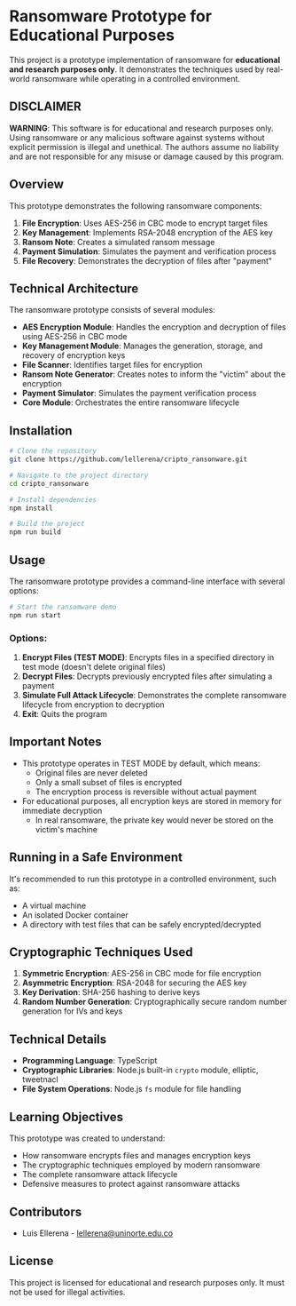 # Ransomware Prototype for Educational Purposes

This project is a prototype implementation of ransomware for **educational and research purposes only**. It demonstrates the techniques used by real-world ransomware while operating in a controlled environment.

## DISCLAIMER

**WARNING**: This software is for educational and research purposes only. Using ransomware or any malicious software against systems without explicit permission is illegal and unethical. The authors assume no liability and are not responsible for any misuse or damage caused by this program.

## Overview

This prototype demonstrates the following ransomware components:

1. **File Encryption**: Uses AES-256 in CBC mode to encrypt target files
2. **Key Management**: Implements RSA-2048 encryption of the AES key
3. **Ransom Note**: Creates a simulated ransom message
4. **Payment Simulation**: Simulates the payment and verification process
5. **File Recovery**: Demonstrates the decryption of files after "payment"

## Technical Architecture

The ransomware prototype consists of several modules:

-   **AES Encryption Module**: Handles the encryption and decryption of files using AES-256 in CBC mode
-   **Key Management Module**: Manages the generation, storage, and recovery of encryption keys
-   **File Scanner**: Identifies target files for encryption
-   **Ransom Note Generator**: Creates notes to inform the "victim" about the encryption
-   **Payment Simulator**: Simulates the payment verification process
-   **Core Module**: Orchestrates the entire ransomware lifecycle

## Installation

```bash
# Clone the repository
git clone https://github.com/lellerena/cripto_ransonware.git

# Navigate to the project directory
cd cripto_ransonware

# Install dependencies
npm install

# Build the project
npm run build
```

## Usage

The ransomware prototype provides a command-line interface with several options:

```bash
# Start the ransomware demo
npm run start
```

### Options:

1. **Encrypt Files (TEST MODE)**: Encrypts files in a specified directory in test mode (doesn't delete original files)
2. **Decrypt Files**: Decrypts previously encrypted files after simulating a payment
3. **Simulate Full Attack Lifecycle**: Demonstrates the complete ransomware lifecycle from encryption to decryption
4. **Exit**: Quits the program

## Important Notes

-   This prototype operates in TEST MODE by default, which means:
    -   Original files are never deleted
    -   Only a small subset of files is encrypted
    -   The encryption process is reversible without actual payment
-   For educational purposes, all encryption keys are stored in memory for immediate decryption
    -   In real ransomware, the private key would never be stored on the victim's machine

## Running in a Safe Environment

It's recommended to run this prototype in a controlled environment, such as:

-   A virtual machine
-   An isolated Docker container
-   A directory with test files that can be safely encrypted/decrypted

## Cryptographic Techniques Used

1. **Symmetric Encryption**: AES-256 in CBC mode for file encryption
2. **Asymmetric Encryption**: RSA-2048 for securing the AES key
3. **Key Derivation**: SHA-256 hashing to derive keys
4. **Random Number Generation**: Cryptographically secure random number generation for IVs and keys

## Technical Details

-   **Programming Language**: TypeScript
-   **Cryptographic Libraries**: Node.js built-in `crypto` module, elliptic, tweetnacl
-   **File System Operations**: Node.js `fs` module for file handling

## Learning Objectives

This prototype was created to understand:

-   How ransomware encrypts files and manages encryption keys
-   The cryptographic techniques employed by modern ransomware
-   The complete ransomware attack lifecycle
-   Defensive measures to protect against ransomware attacks

## Contributors

-   Luis Ellerena - lellerena@uninorte.edu.co

## License

This project is licensed for educational and research purposes only. It must not be used for illegal activities.
